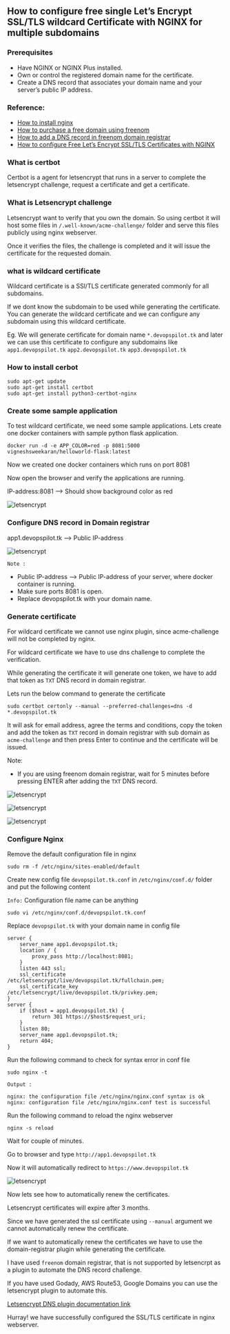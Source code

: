 ## How to configure free single Let’s Encrypt SSL/TLS wildcard Certificate with NGINX for multiple subdomains


### Prerequisites
* Have NGINX or NGINX Plus installed.
* Own or control the registered domain name for the certificate.
* Create a DNS record that associates your domain name and your server’s public IP address.

### Reference:
* [How to install nginx](https://devopspilot.com/content/nginx/tutorials/01-how-to-install-nginx) 
* [How to purchase a free domain using freenom](https://devopspilot.com/content/https/freenom/how-to-purchase-a-free-domain-using-freenom)
* [How to add a DNS record in freenom domain registrar](https://devopspilot.com/content/https/freenom/how-to-add-a-dns-record-in-freenom-domain)
* [How to configure Free Let’s Encrypt SSL/TLS Certificates with NGINX](https://devopspilot.com/content/https/letsencrypt/how-to-configure-free-letsencrypt-ssl-tls-certificates-with-nginx)

### What is certbot
Certbot is a agent for letsencrypt that runs in a server to complete the letsencrypt challenge, request a certificate and get a certificate.

### What is Letsencrypt challenge
Letsencrypt want to verify that you own the domain. So using certbot it will host some files in `/.well-known/acme-challenge/` folder and serve this files publicly using nginx webserver.

Once it verifies the files, the challenge is completed and it will issue the certificate for the requested domain.

### what is wildcard certificate
Wildcard certificate is a SSl/TLS certificate generated commonly for all subdomains.

If we dont know the subdomain to be used while generating the certificate. You can generate the wildcard certificate and we can configure any subdomain using this wildcard certificate.

Eg. We will generate certificate for domain name `*.devopspilot.tk` and later we can use this certificate to configure any subdomains like `app1.devopspilot.tk` `app2.devopspilot.tk` `app3.devopspilot.tk`

### How to install cerbot
```
sudo apt-get update
sudo apt-get install certbot
sudo apt-get install python3-certbot-nginx
```

### Create some sample application
To test wildcard certificate, we need some sample applications. Lets create one docker containers with sample python flask application.

```
docker run -d -e APP_COLOR=red -p 8081:5000 vigneshsweekaran/helloworld-flask:latest
```

Now we created one docker containers which runs on port 8081

Now open the browser and verify the applications are running. 

IP-address:8081 --> Should show background color as red

![letsencrypt](/content/https/letsencrypt/images/wildcard/app1.png)

### Configure DNS record in Domain registrar
app1.devopspilot.tk --> Public IP-address

![letsencrypt](/content/https/letsencrypt/images/wildcard/dns-record.png)

`Note :`
* Public IP-address --> Public IP-address of your server, where docker container is running.
* Make sure ports 8081 is open.
* Replace devopspilot.tk with your domain name.

### Generate certificate
For wildcard certificate we cannot use nginx plugin, since acme-challenge will not be completed by nginx.

For wildcard certificate we have to use dns challenge to complete the verification.

While generating the certificate it will generate one token, we have to add that token as `TXT` DNS record in domain registrar. 

Lets run the below command to generate the certificate
```
sudo certbot certonly --manual --preferred-challenges=dns -d *.devopspilot.tk
```

It will ask for email address, agree the terms and conditions, copy the token and add the token as `TXT` record in domain registrar with sub domain as `acme-challenge` and then press Enter to continue and the certificate will be issued.

Note:
* If you are using freenom domain registrar, wait for 5 minutes before pressing ENTER after adding the `TXT` DNS record.

![letsencrypt](/content/https/letsencrypt/images/wildcard/generate-ssl1.png)

![letsencrypt](/content/https/letsencrypt/images/wildcard/dns-record-txt.png)

![letsencrypt](/content/https/letsencrypt/images/wildcard/generate-ssl2.png)

### Configure Nginx
Remove the default configuration file in nginx
```
sudo rm -f /etc/nginx/sites-enabled/default
```

Create new config file `devopspilot.tk.conf` in `/etc/nginx/conf.d/` folder and put the following content

`Info:` Configuration file name can be anything

```
sudo vi /etc/nginx/conf.d/devopspilot.tk.conf
```

Replace `devopspilot.tk` with your domain name in config file

```
server {
    server_name app1.devopspilot.tk;
    location / {
        proxy_pass http://localhost:8081;
    }
    listen 443 ssl;
    ssl_certificate /etc/letsencrypt/live/devopspilot.tk/fullchain.pem;
    ssl_certificate_key /etc/letsencrypt/live/devopspilot.tk/privkey.pem;
}
server {
    if ($host = app1.devopspilot.tk) {
        return 301 https://$host$request_uri;
    }
    listen 80;
    server_name app1.devopspilot.tk;
    return 404;
}
```

Run the following command to check for syntax error in conf file
```
sudo nginx -t
```
`Output :`
```
nginx: the configuration file /etc/nginx/nginx.conf syntax is ok
nginx: configuration file /etc/nginx/nginx.conf test is successful
```

Run the following command to reload the nginx webserver
```
nginx -s reload
```

Wait for couple of minutes.

Go to browser and type `http://app1.devopspilot.tk`

Now it will automatically redirect to `https://www.devopspilot.tk`

![letsencrypt](/content/https/letsencrypt/images/subdomains-ssl/app-ssl.png)

Now lets see how to automatically renew the certificates.

Letsencrypt certificates will expire after 3 months.

Since we have generated the ssl certificate using `--manual` argument we cannot automatically renew the certificate.

If we want to automatically renew the certificates we have to use the domain-registrar plugin while generating the certificate.

I have used `freenom` domain registrar, that is not supported by letsencrpt as a plugin to automate the DNS record challenge.

If you have used Godady, AWS Route53, Google Domains you can use the letsencrypt plugin to automate this.

[Letsencrypt DNS plugin documentation link](https://certbot.eff.org/docs/using.html?highlight=dns#dns-plugins)

Hurray! we have successfully configured the SSL/TLS certificate in nginx webserver.
